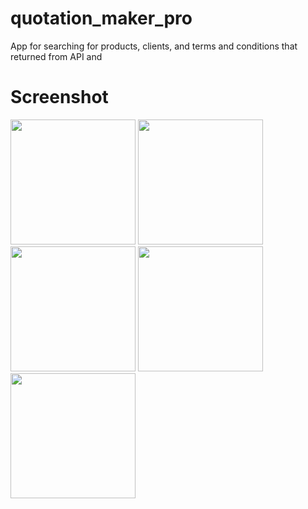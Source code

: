 # quotation_maker_pro

App for searching for products, clients, and terms and conditions that returned from API and

# Screenshot

<img src="https://imgur.com/Jvc9PKJ.png" width="200"> <img src="https://imgur.com/zvi9c1v.png" width="200">  <img src="https://imgur.com/TyXUxdw.png" width="200">     <img src="https://imgur.com/iVmfgZR.png" width="200">    <img src="https://imgur.com/ON58yLq.png" width="200">
